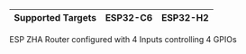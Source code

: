 | Supported Targets | ESP32-C6 | ESP32-H2 |
| ----------------- | -------- | -------- |

ESP ZHA Router configured with 4 Inputs controlling 4 GPIOs